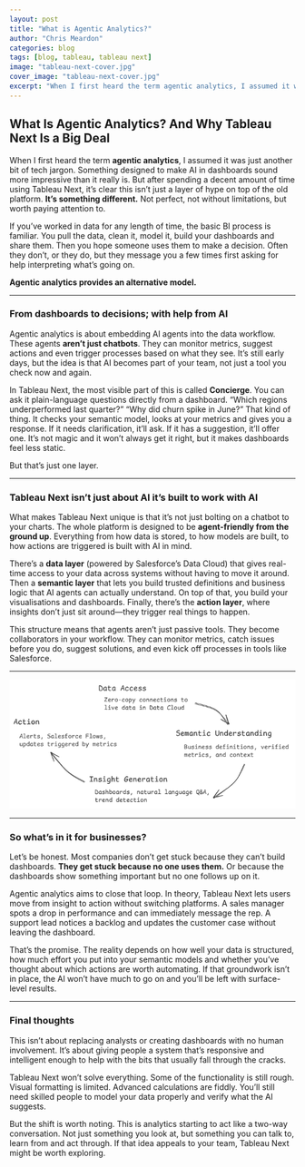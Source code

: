 ```yaml
---
layout: post
title: "What is Agentic Analytics?"
author: "Chris Meardon"
categories: blog
tags: [blog, tableau, tableau next]
image: "tableau-next-cover.jpg"
cover_image: "tableau-next-cover.jpg"
excerpt: "When I first heard the term agentic analytics, I assumed it was just another bit of tech jargon. Something designed to make AI in dashboards sound more impressive than it really is. But after spending a decent amount of time using Tableau Next, it’s clear this isn’t just a layer of hype on top of the old platform"
---
```


## **What Is Agentic Analytics? And Why Tableau Next Is a Big Deal**

When I first heard the term **agentic analytics**, I assumed it was just another bit of tech jargon. Something designed to make AI in dashboards sound more impressive than it really is. But after spending a decent amount of time using Tableau Next, it’s clear this isn’t just a layer of hype on top of the old platform. **It’s something different.** Not perfect, not without limitations, but worth paying attention to.

If you’ve worked in data for any length of time, the basic BI process is familiar. You pull the data, clean it, model it, build your dashboards and share them. Then you hope someone uses them to make a decision. Often they don’t, or they do, but they message you a few times first asking for help interpreting what’s going on.

**Agentic analytics provides an alternative model.**

---

### From dashboards to decisions; with help from AI

Agentic analytics is about embedding AI agents into the data workflow. These agents **aren’t just chatbots**. They can monitor metrics, suggest actions and even trigger processes based on what they see. It’s still early days, but the idea is that AI becomes part of your team, not just a tool you check now and again.

In Tableau Next, the most visible part of this is called **Concierge**. You can ask it plain-language questions directly from a dashboard. “Which regions underperformed last quarter?” “Why did churn spike in June?” That kind of thing. It checks your semantic model, looks at your metrics and gives you a response. If it needs clarification, it’ll ask. If it has a suggestion, it’ll offer one. It’s not magic and it won’t always get it right, but it makes dashboards feel less static.

But that’s just one layer.

---

### Tableau Next isn’t just about AI it’s built to work with AI

What makes Tableau Next unique is that it’s not just bolting on a chatbot to your charts. The whole platform is designed to be **agent-friendly from the ground up**. Everything from how data is stored, to how models are built, to how actions are triggered is built with AI in mind.

There’s a **data layer** (powered by Salesforce’s Data Cloud) that gives real-time access to your data across systems without having to move it around. Then a **semantic layer** that lets you build trusted definitions and business logic that AI agents can actually understand. On top of that, you build your visualisations and dashboards. Finally, there’s the **action layer**, where insights don’t just sit around—they trigger real things to happen.

This structure means that agents aren’t just passive tools. They become collaborators in your workflow. They can monitor metrics, catch issues before you do, suggest solutions, and even kick off processes in tools like Salesforce.

---

![diagram](/assets/img/tableau-next/data-semantic-insight-action.png)

---

### So what’s in it for businesses?

Let’s be honest. Most companies don’t get stuck because they can’t build dashboards. **They get stuck because no one uses them.** Or because the dashboards show something important but no one follows up on it.

Agentic analytics aims to close that loop. In theory, Tableau Next lets users move from insight to action without switching platforms. A sales manager spots a drop in performance and can immediately message the rep. A support lead notices a backlog and updates the customer case without leaving the dashboard.

That’s the promise. The reality depends on how well your data is structured, how much effort you put into your semantic models and whether you’ve thought about which actions are worth automating. If that groundwork isn’t in place, the AI won’t have much to go on and you’ll be left with surface-level results.

---

### Final thoughts

This isn’t about replacing analysts or creating dashboards with no human involvement. It’s about giving people a system that’s responsive and intelligent enough to help with the bits that usually fall through the cracks.

Tableau Next won’t solve everything. Some of the functionality is still rough. Visual formatting is limited. Advanced calculations are fiddly. You’ll still need skilled people to model your data properly and verify what the AI suggests.

But the shift is worth noting. This is analytics starting to act like a two-way conversation. Not just something you look at, but something you can talk to, learn from and act through. If that idea appeals to your team, Tableau Next might be worth exploring.
